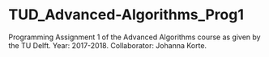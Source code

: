 # TUD_Advanced-Algorithms_Prog1
Programming Assignment 1 of the Advanced Algorithms course as given by the TU Delft. Year: 2017-2018. Collaborator: Johanna Korte.